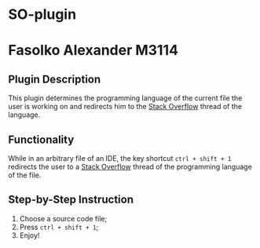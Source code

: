 # SO-plugin
# Fasolko Alexander M3114
## Plugin Description
This plugin determines the programming language of the current file the user is working on and redirects him to the [Stack Overflow](https://stackoverflow.com/) thread of the language.
## Functionality
While in an arbitrary file of an IDE, the key shortcut `ctrl + shift + 1` redirects the user to a [Stack Overflow](https://stackoverflow.com/) thread of the programming language of the file.
## Step-by-Step Instruction
1. Choose a source code file;
2. Press `ctrl + shift + 1`;
3. Enjoy!
